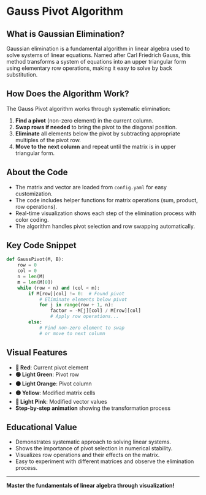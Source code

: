 # Gauss Pivot Algorithm

## What is Gaussian Elimination?
Gaussian elimination is a fundamental algorithm in linear algebra used to solve systems of linear equations. Named after Carl Friedrich Gauss, this method transforms a system of equations into an upper triangular form using elementary row operations, making it easy to solve by back substitution.

## How Does the Algorithm Work?
The Gauss Pivot algorithm works through systematic elimination:

1. **Find a pivot** (non-zero element) in the current column.
2. **Swap rows if needed** to bring the pivot to the diagonal position.
3. **Eliminate** all elements below the pivot by subtracting appropriate multiples of the pivot row.
4. **Move to the next column** and repeat until the matrix is in upper triangular form.

## About the Code
- The matrix and vector are loaded from `config.yaml` for easy customization.
- The code includes helper functions for matrix operations (sum, product, row operations).
- Real-time visualization shows each step of the elimination process with color coding.
- The algorithm handles pivot selection and row swapping automatically.

## Key Code Snippet
```python
def GaussPivot(M, B):
    row = 0
    col = 0
    n = len(M)
    m = len(M[0])
    while (row < n) and (col < m):
        if M[row][col] != 0:  # Found pivot
            # Eliminate elements below pivot
            for j in range(row + 1, n):
                factor = -M[j][col] / M[row][col]
                # Apply row operations...
        else:
            # Find non-zero element to swap
            # or move to next column
```

## Visual Features
- **🔴 Red**: Current pivot element
- **🟢 Light Green**: Pivot row
- **🟠 Light Orange**: Pivot column  
- **🟡 Yellow**: Modified matrix cells
- **🩷 Light Pink**: Modified vector values
- **Step-by-step animation** showing the transformation process

## Educational Value
- Demonstrates systematic approach to solving linear systems.
- Shows the importance of pivot selection in numerical stability.
- Visualizes row operations and their effects on the matrix.
- Easy to experiment with different matrices and observe the elimination process.

---
**Master the fundamentals of linear algebra through visualization!**